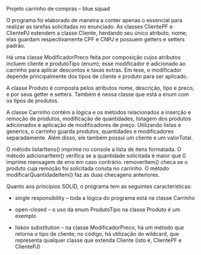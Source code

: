 Projeto carrinho de compras – blue squad 

 

O programa foi elaborado de maneira a conter apenas o essencial para realizar as tarefas solicitadas no enunciado. As classes ClientePF e ClientePJ estendem a classe Cliente, herdando seu único atributo, nome; elas guardam respectivamente CPF e CNPJ e possuem getters e setters padrão. 

Há uma classe ModificadorPreco feita por composição cujos atributos incluem cliente e produtoTipo (enum); esse modificador é adicionado ao carrinho para aplicar descontos e taxas extras. Em tese, o modificador depende principalmente dos tipos de cliente e produto para ser aplicado. 

A classe Produto é composta pelos atributos nome, descrição, tipo e preco, e por seus getter e setters. Também é nessa classe que está a enum com os tipos de produtos. 

A classe Carrinho contém a lógica e os métodos relacionados a inserção e remoção de produtos, modificação de quantidades, listagem dos produtos adicionados e aplicação de modificadores de preço. Utilizando listas e generics, o carrinho guarda produtos, quantidades e modificadores separadamente. Além disso, ele também possui um cliente e um valorTotal. 

O método listarItens() imprime no console a lista de itens formatada. O método adicionarItem() verifica se a quantidade solicitada é maior que 0 imprime mensagem de erro em caso contrário. removerItem() checa se o produto cuja remoção foi solicitada consta no carrinho. O método modificarQuantidadeItem() faz as duas checagens anteriores. 

Quanto aos princípios SOLID, o programa tem as seguintes características: 

- single responsibility – toda a lógica do programa está na classe Carrinho 

- open-closed – o uso da enum ProdutoTipo na classe Produto é um exemplo 

- liskov substitution – na classe ModificadorPreco, há um método que retorna o tipo de cliente; no código, há utilização do wildcard, que representa qualquer classe que extenda Cliente (isto é, ClientePF e ClientePJ)
